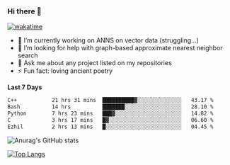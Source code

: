 ### Hi there 👋

[![wakatime](https://wakatime.com/badge/user/8906da98-c623-4aff-ac00-99cb42e09b38.svg)](https://wakatime.com/@8906da98-c623-4aff-ac00-99cb42e09b38)

- 🔭 I’m currently working on ANNS on vector data (struggling...)
- 🤔 I’m looking for help with graph-based approximate nearest neighbor search
- 💬 Ask me about any project listed on my repositories
- ⚡ Fun fact: loving ancient poetry


**Last 7 Days**
<!--START_SECTION:waka-->

```txt
C++           21 hrs 31 mins  ██████████▓░░░░░░░░░░░░░░   43.17 %
Bash          14 hrs          ███████░░░░░░░░░░░░░░░░░░   28.10 %
Python        7 hrs 23 mins   ███▓░░░░░░░░░░░░░░░░░░░░░   14.82 %
C             3 hrs 17 mins   █▓░░░░░░░░░░░░░░░░░░░░░░░   06.60 %
Ezhil         2 hrs 13 mins   █░░░░░░░░░░░░░░░░░░░░░░░░   04.45 %
```

<!--END_SECTION:waka-->

![Anurag's GitHub stats](https://github-readme-stats.vercel.app/api?username=matchyc&count_private=true&show_icons=true&theme=vue)

[![Top Langs](https://github-readme-stats.vercel.app/api/top-langs/?username=matchyc&langs_count=4&&hide=perl,raku,html,javascript,shell,roff,prolog)](https://github.com/anuraghazra/github-readme-stats)
